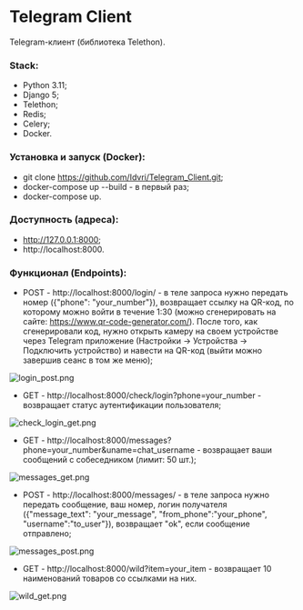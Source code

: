 # Telegram Client
Telegram-клиент (библиотека Telethon).

### Stack:
- Python 3.11;
- Django 5;
- Telethon;
- Redis;
- Celery;
- Docker.

### Установка и запуск (Docker):
- git clone https://github.com/Idvri/Telegram_Client.git;
- docker-compose up --build - в первый раз;
- docker-compose up.

### Доступность (адреса):
- http://127.0.0.1:8000;
- http://localhost:8000.

### Функционал (Endpoints):
- POST - http://localhost:8000/login/ - в теле запроса нужно передать номер ({"phone": "your_number"}), возвращает ссылку на QR-код, по которому можно войти в течение 1:30 (можно сгенерировать на сайте: https://www.qr-code-generator.com/).
После того, как сгенерировали код, нужно открыть камеру на своем устройстве через Telegram приложение (Настройки -> Устройства -> Подключить устройство) и навести на QR-код (выйти можно завершив сеанс в том же меню);

![login_post.png](responses%2Flogin_post.png)

- GET - http://localhost:8000/check/login?phone=your_number - возвращает статус аутентификации пользователя;

![check_login_get.png](responses%2Fcheck_login_get.png)

- GET - http://localhost:8000/messages?phone=your_number&uname=chat_username - возвращает ваши сообщений с собеседником (лимит: 50 шт.);

![messages_get.png](responses%2Fmessages_get.png)

- POST - http://localhost:8000/messages/ - в теле запроса нужно передать сообщение, ваш номер, логин получателя ({"message_text": "your_message", "from_phone":"your_phone", "username":"to_user"}), возвращает "ok", если сообщение отправлено;

![messages_post.png](responses%2Fmessages_post.png)

- GET - http://localhost:8000/wild?item=your_item - возвращает 10 наименований товаров со ссылками на них.

![wild_get.png](responses%2Fwild_get.png)